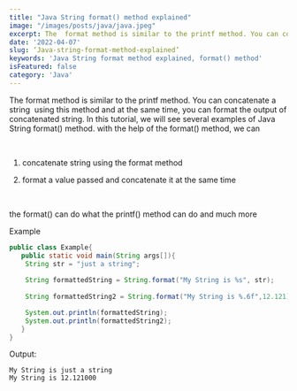 ```yaml
---
title: "Java String format() method explained"
image: "/images/posts/java/java.jpeg"
excerpt: The  format method is similar to the printf method. You can concatenate a string  using this method and at the same time...'
date: '2022-04-07'
slug: ‘Java-string-format-method-explained’
keywords: 'Java String format method explained, format() method'
isFeatured: false
category: 'Java'
---
```


The  format method is similar to the printf method. You can concatenate a string  using this method and at the same time, you can format the output of concatenated string. In this tutorial, we will see several examples of Java String format() method. with the help of the format() method, we can 

&nbsp;

1. concatenate string using the format method

2. format a value passed and concatenate it at the same time 

&nbsp;

the format() can do what the printf() method can do and much more

Example

```java
public class Example{  
   public static void main(String args[]){  
	String str = "just a string";  
		
	String formattedString = String.format("My String is %s", str);  
		
	String formattedString2 = String.format("My String is %.6f",12.121);

	System.out.println(formattedString); 
	System.out.println(formattedString2);  
   }
}
```

Output:
```
My String is just a string
My String is 12.121000
```